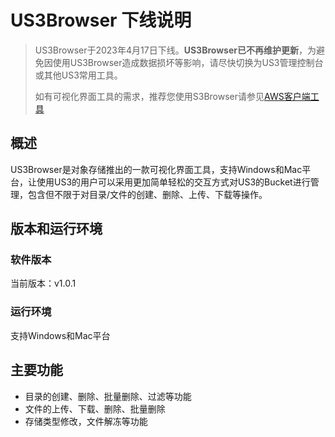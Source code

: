 # US3Browser 下线说明

> US3Browser于2023年4月17日下线。**US3Browser已不再维护更新**，为避免因使用US3Browser造成数据损坏等影响，请尽快切换为US3管理控制台或其他US3常用工具。
>
> 如有可视化界面工具的需求，推荐您使用S3Browser请参见[AWS客户端工具](https://docs.ucloud.cn/ufile/s3/s3_application?id=%e6%96%87%e4%bb%b6%e6%b5%8f%e8%a7%88%e5%99%a8%e5%b7%a5%e5%85%b7)

## 概述

US3Browser是对象存储推出的一款可视化界面工具，支持Windows和Mac平台，让使用US3的用户可以采用更加简单轻松的交互方式对US3的Bucket进行管理，包含但不限于对目录/文件的创建、删除、上传、下载等操作。

## 版本和运行环境

### 软件版本

当前版本：v1.0.1

### 运行环境

支持Windows和Mac平台

## 主要功能

* 目录的创建、删除、批量删除、过滤等功能
* 文件的上传、下载、删除、批量删除
* 存储类型修改，文件解冻等功能

